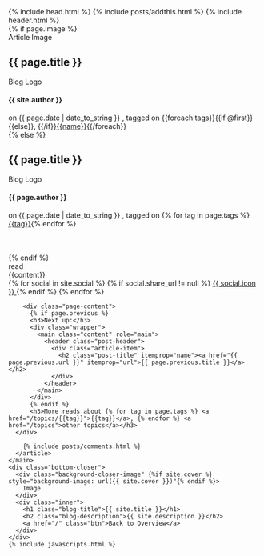 ---
---
<!DOCTYPE html>
<html>
  {% include head.html %}
  <body itemscope itemtype="http://schema.org/Article">
    {% include posts/addthis.html %}
    {% include header.html %}
    <main class="content" role="main">
      <article class="post">
        {% if page.image %}
        <div class="article-image">
          <div class="post-image-image" style="background-image: url({% if page.image %}{{ page.image }}{% endif %})">
            Article Image
          </div>
          <div class="post-meta">
            <h1 class="post-title">{{ page.title }}</h1>
            <div class="cf post-meta-text">
              <div class="author-image" style="background-image: url({{ site.author_image }})">Blog Logo</div>
              <h4 class="author-name" itemprop="author" itemscope itemtype="http://schema.org/Person">{{ site.author }}</h4>
              on
              <time datetime="{{ page.date | date: "%F %R" }}">{{ page.date | date_to_string }}</time>
              , tagged on {{foreach tags}}<span class="post-tag-{{slug}}">{{if @first}}{{else}}, {{/if}}<a href="/topics/{{slug}}">{{name}}</a></span>{{/foreach}}
            </div>
            <div style="text-align:center">
              <a href="#topofpage" class="topofpage"><i class="fa fa-angle-down"></i></a>
            </div>
          </div>
        </div>
        {% else %}
        <div class="noarticleimage">
          <div class="post-meta">
            <h1 class="post-title">{{ page.title }}</h1>
            <div class="cf post-meta-text">
              <div class="author-image" style="background-image: url({{ site.author_image }})">Blog Logo</div>
              <h4 class="author-name" itemprop="author" itemscope itemtype="http://schema.org/Person">{{ page.author }}</h4>
              on
              <time datetime="{{ page.date | date_to_xmlschema }}">{{ page.date | date_to_string }}</time>
              , tagged on {% for tag in page.tags %} <span class="post-tag-{{tag}}"><a href="/topics/{{tag}}">{{tag}}</a></span>{% endfor %}
            </div>
          </div>
        </div>
        <br>
        <br>
        <br>
        {% endif %}
        <section class="post-content">
          <div class="post-reading">
            <span class="post-reading-time"></span> read
          </div>
          <a name="topofpage"></a>
          {{content}}
        </section>
        <footer class="post-footer">
          <section class="share">
            {% for social in site.social %}
              {% if social.share_url != null %}
                <a class="icon-{{ social.icon }}" href="{{ social.share_url }}{{ social.share_title }}{{page.title | cgi_escape}}{{ social.share_link }}{{site.url}}{{page.id}}"
                  onclick="window.open(this.href, '{{ social.icon }}-share', 'width=550,height=255');return false;">
                <i class="fa fa-{{ social.icon }}"></i><span class="hidden">{{ social.icon }}</span>
                </a>
              {% endif %}
            {% endfor %}
          </section>
        </footer>
        
        <div class="page-content">
          {% if page.previous %}
          <h3>Next up:</h3>
          <div class="wrapper">
            <main class="content" role="main">
              <header class="post-header">
                <div class="article-item">
                  <h2 class="post-title" itemprop="name"><a href="{{ page.previous.url }}" itemprop="url">{{ page.previous.title }}</a></h2>
                </div>
              </header>
            </main>
          </div>
          {% endif %}
          <h3>More reads about {% for tag in page.tags %} <a href="/topics/{{tag}}">{{tag}}</a>, {% endfor %} <a href="/topics">other topics</a></h3>
      </div>

        {% include posts/comments.html %}
      </article>
    </main>
    <div class="bottom-closer">
      <div class="background-closer-image" {%if site.cover %} style="background-image: url({{ site.cover }})"{% endif %}>
        Image
      </div>
      <div class="inner">
        <h1 class="blog-title">{{ site.title }}</h1>
        <h2 class="blog-description">{{ site.description }}</h2>
        <a href="/" class="btn">Back to Overview</a>
      </div>
    </div>
    {% include javascripts.html %}
  </body>
</html>
